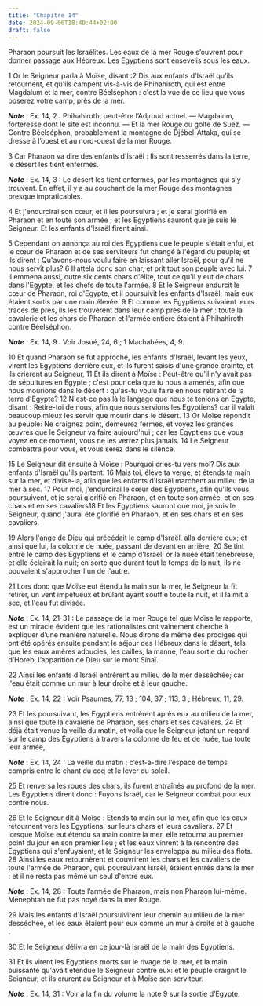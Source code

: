 ```yaml
---
title: "Chapitre 14"
date: 2024-09-06T18:40:44+02:00
draft: false
---
```



Pharaon poursuit les Israélites.
Les eaux de la mer Rouge s’ouvrent pour donner passage aux Hébreux.
Les Egyptiens sont ensevelis sous les eaux.


1 Or le Seigneur parla à Moïse, disant :2 Dis aux enfants d'Israël qu'ils retournent, et qu'ils campent vis-à-vis de Phihahiroth, qui est entre Magdalum et la mer, contre Béelséphon : c'est la vue de ce lieu que vous poserez votre camp, près de la mer.

***Note*** :  Ex. 14, 2 : Phihahiroth, peut-être l’Adjroud actuel. ― Magdalum, forteresse dont le site est inconnu. ― Et la mer Rouge ou golfe de Suez. ― Contre Béelséphon, probablement la montagne de Djébel-Attaka, qui se dresse à l’ouest et au nord-ouest de la mer Rouge.

3 Car Pharaon va dire des enfants d'Israël : Ils sont resserrés dans la terre, le désert les tient enfermés.

***Note*** :  Ex. 14, 3 : Le désert les tient enfermés, par les montagnes qui s’y trouvent. En effet, il y a au couchant de la mer Rouge des montagnes presque impraticables.

4 Et j'endurcirai son cœur, et il les poursuivra ; et je serai glorifié en Pharaon et en toute son armée ; et les Egyptiens sauront que je suis le Seigneur. Et les enfants d'Israël firent ainsi.


5 Cependant on annonça au roi des Egyptiens que le peuple s'était enfui, et le cœur de Pharaon et de ses serviteurs fut changé à l'égard du peuple; et ils dirent : Qu'avons-nous voulu faire en laissant aller Israël, pour qu'il ne nous servît plus? 6 Il attela donc son char, et prit tout son peuple avec lui. 7 Il emmena aussi, outre six cents chars d'élite, tout ce qu'il y eut de chars dans l'Egypte, et les chefs de toute l'armée. 8 Et le Seigneur endurcit le cœur de Pharaon, roi d'Egypte, et il poursuivit les enfants d'Israël; mais eux étaient sortis par une main élevée. 9 Et comme les Egyptiens suivaient leurs traces de près, ils les trouvèrent dans leur camp près de la mer : toute la cavalerie et les chars de Pharaon et l'armée entière étaient à Phihahiroth contre Béelséphon.

***Note*** :  Ex. 14, 9 : Voir Josué, 24, 6 ; 1 Machabées, 4, 9.


10 Et quand Pharaon se fut approché, les enfants d'Israël, levant les yeux, virent les Egyptiens derrière eux, et ils furent saisis d'une grande crainte, et ils crièrent au Seigneur, 11 Et ils dirent à Moïse : Peut-être qu'il n'y avait pas de sépultures en Egypte ; c'est pour cela que tu nous a amenés, afin que nous mourions dans le désert : qu'as-tu voulu faire en nous retirant de la terre d'Egypte? 12 N'est-ce pas là le langage que nous te tenions en Egypte, disant : Retire-toi de nous, afin que nous servions les Egyptiens? car il valait beaucoup mieux les servir que mourir dans le désert. 13 Or Moïse répondit au peuple: Ne craignez point, demeurez fermes, et voyez les grandes œuvres que le Seigneur va faire aujourd'hui ; car les Egyptiens que vous voyez en ce moment, vous ne les verrez plus jamais. 14 Le Seigneur combattra pour vous, et vous serez dans le silence.


15 Le Seigneur dit ensuite à Moïse : Pourquoi cries-tu vers moi? Dis aux enfants d'Israël qu'ils partent. 16 Mais toi, élève ta verge, et étends ta main sur la mer, et divise-la, afin que les enfants d'Israël marchent au milieu de la mer à sec. 17 Pour moi, j'endurcirai le cœur des Egyptiens, afin qu'ils vous poursuivent, et je serai glorifié en Pharaon, et en toute son armée, et en ses chars et en ses cavaliers18 Et les Egyptiens sauront que moi, je suis le Seigneur, quand j'aurai été glorifié en Pharaon, et en ses chars et en ses cavaliers.


19 Alors l'ange de Dieu qui précédait le camp d'Israël, alla derrière eux; et ainsi que lui, la colonne de nuée, passant de devant en arrière, 20 Se tint entre le camp des Egyptiens et le camp d'Israël; or la nuée était ténébreuse, et elle éclairait la nuit; en sorte que durant tout le temps de la nuit, ils ne pouvaient s'approcher l'un de l'autre.


21 Lors donc que Moïse eut étendu la main sur la mer, le Seigneur la fit retirer, un vent impétueux et brûlant ayant soufflé toute la nuit, et il la mit à sec, et l'eau fut divisée.

***Note*** :  Ex. 14, 21-31 : Le passage de la mer Rouge tel que Moïse le rapporte, est un miracle évident que les rationalistes ont vainement cherché à expliquer d’une manière naturelle. Nous dirons de même des prodiges qui ont été opérés ensuite pendant le séjour des Hébreux dans le désert, tels que les eaux amères adoucies, les cailles, la manne, l’eau sortie du rocher d’Horeb, l’apparition de Dieu sur le mont Sinaï.

22 Ainsi les enfants d'Israël entrèrent au milieu de la mer desséchée; car l'eau était comme un mur à leur droite et à leur gauche.

***Note*** :  Ex. 14, 22 : Voir Psaumes, 77, 13 ; 104, 37 ; 113, 3 ; Hébreux, 11, 29.

23 Et les poursuivant, les Egyptiens entrèrent après eux au milieu de la mer, ainsi que toute la cavalerie de Pharaon, ses chars et ses cavaliers. 24 Et déjà était venue la veille du matin, et voilà que le Seigneur jetant un regard sur le camp des Egyptiens à travers la colonne de feu et de nuée, tua toute leur armée,

***Note*** :  Ex. 14, 24 : La veille du matin ; c’est-à-dire l’espace de temps compris entre le chant du coq et le lever du soleil.

25 Et renversa les roues des chars, ils furent entraînés au profond de la mer. Les Egyptiens dirent donc : Fuyons Israël, car le Seigneur combat pour eux contre nous.


26 Et le Seigneur dit à Moïse : Etends ta main sur la mer, afin que les eaux retournent vers les Egyptiens, sur leurs chars et leurs cavaliers. 27 Et lorsque Moïse eut étendu sa main contre la mer, elle retourna au premier point du jour en son premier lieu ; et les eaux vinrent à la rencontre des Egyptiens qui s'enfuyaient, et le Seigneur les enveloppa au milieu des flots. 28 Ainsi les eaux retournèrent et couvrirent les chars et les cavaliers de toute l'armée de Pharaon, qui. poursuivant Israël, étaient entrés dans la mer : et il ne resta pas même un seul d'entre eux.

***Note*** :  Ex. 14, 28 : Toute l’armée de Pharaon, mais non Pharaon lui-même. Menephtah ne fut pas noyé dans la mer Rouge.

29 Mais les enfants d'Israël poursuivirent leur chemin au milieu de la mer desséchée, et les eaux étaient pour eux comme un mur à droite et à gauche :


30 Et le Seigneur délivra en ce jour-là Israël de la main des Egyptiens.


31 Et ils virent les Egyptiens morts sur le rivage de la mer, et la main puissante qu'avait étendue le Seigneur contre eux: et le peuple craignit le Seigneur, et ils crurent au Seigneur et à Moïse son serviteur.

***Note*** :  Ex. 14, 31 : Voir à la fin du volume la note 9 sur la sortie d’Egypte.

